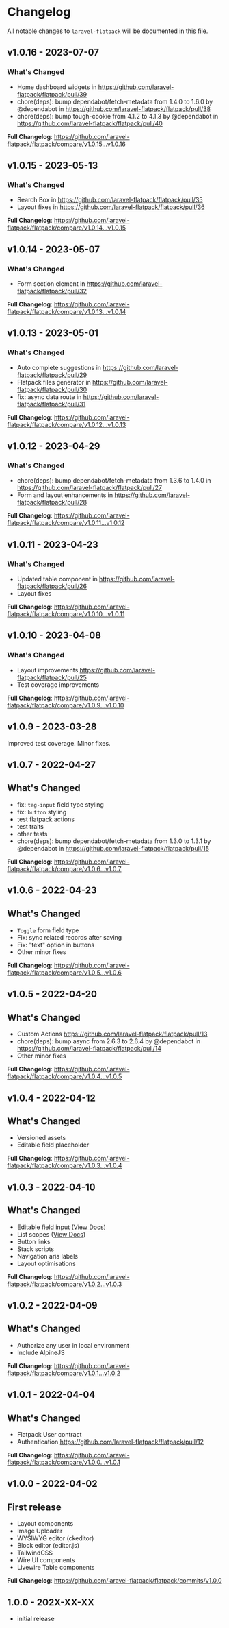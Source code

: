 # Changelog

All notable changes to `laravel-flatpack` will be documented in this file.

## v1.0.16 - 2023-07-07

### What's Changed

- Home dashboard widgets in https://github.com/laravel-flatpack/flatpack/pull/39
- chore(deps): bump dependabot/fetch-metadata from 1.4.0 to 1.6.0 by @dependabot in https://github.com/laravel-flatpack/flatpack/pull/38
- chore(deps): bump tough-cookie from 4.1.2 to 4.1.3 by @dependabot in https://github.com/laravel-flatpack/flatpack/pull/40

**Full Changelog**: https://github.com/laravel-flatpack/flatpack/compare/v1.0.15...v1.0.16

## v1.0.15 - 2023-05-13

### What's Changed

- Search Box in https://github.com/laravel-flatpack/flatpack/pull/35
- Layout fixes in https://github.com/laravel-flatpack/flatpack/pull/36

**Full Changelog**: https://github.com/laravel-flatpack/flatpack/compare/v1.0.14...v1.0.15

## v1.0.14 - 2023-05-07

### What's Changed

- Form section element in https://github.com/laravel-flatpack/flatpack/pull/32

**Full Changelog**: https://github.com/laravel-flatpack/flatpack/compare/v1.0.13...v1.0.14

## v1.0.13 - 2023-05-01

### What's Changed

- Auto complete suggestions in https://github.com/laravel-flatpack/flatpack/pull/29
- Flatpack files generator in https://github.com/laravel-flatpack/flatpack/pull/30
- fix: async data route in https://github.com/laravel-flatpack/flatpack/pull/31

**Full Changelog**: https://github.com/laravel-flatpack/flatpack/compare/v1.0.12...v1.0.13

## v1.0.12 - 2023-04-29

### What's Changed

- chore(deps): bump dependabot/fetch-metadata from 1.3.6 to 1.4.0 in https://github.com/laravel-flatpack/flatpack/pull/27
- Form and layout enhancements in https://github.com/laravel-flatpack/flatpack/pull/28

**Full Changelog**: https://github.com/laravel-flatpack/flatpack/compare/v1.0.11...v1.0.12

## v1.0.11 - 2023-04-23

### What's Changed

- Updated table component in https://github.com/laravel-flatpack/flatpack/pull/26
- Layout fixes

**Full Changelog**: https://github.com/laravel-flatpack/flatpack/compare/v1.0.10...v1.0.11

## v1.0.10 - 2023-04-08

### What's Changed

- Layout improvements https://github.com/laravel-flatpack/flatpack/pull/25
- Test coverage improvements

**Full Changelog**: https://github.com/laravel-flatpack/flatpack/compare/v1.0.9...v1.0.10

## v1.0.9 - 2023-03-28

Improved test coverage. Minor fixes.

## v1.0.7 - 2022-04-27

## What's Changed

- fix: `tag-input` field type styling
- fix: `button` styling
- test flatpack actions
- test traits
- other tests
- chore(deps): bump dependabot/fetch-metadata from 1.3.0 to 1.3.1 by @dependabot in https://github.com/laravel-flatpack/flatpack/pull/15

**Full Changelog**: https://github.com/laravel-flatpack/flatpack/compare/v1.0.6...v1.0.7

## v1.0.6 - 2022-04-23

## What's Changed

- `Toggle` form field type
- Fix: sync related records after saving
- Fix: "text" option in buttons
- Other minor fixes

**Full Changelog**: https://github.com/laravel-flatpack/flatpack/compare/v1.0.5...v1.0.6

## v1.0.5 - 2022-04-20

## What's Changed

- Custom Actions https://github.com/laravel-flatpack/flatpack/pull/13
- chore(deps): bump async from 2.6.3 to 2.6.4 by @dependabot in https://github.com/laravel-flatpack/flatpack/pull/14
- Other minor fixes

**Full Changelog**: https://github.com/laravel-flatpack/flatpack/compare/v1.0.4...v1.0.5

## v1.0.4 - 2022-04-12

## What's Changed

- Versioned assets
- Editable field placeholder

**Full Changelog**: https://github.com/laravel-flatpack/flatpack/compare/v1.0.3...v1.0.4

## v1.0.3 - 2022-04-10

## What's Changed

- Editable field input ([View Docs](https://laravel-flatpack.com/reference/form-fields.html#editable))
- List scopes ([View Docs](https://laravel-flatpack.com/reference/table-columns.html))
- Button links
- Stack scripts
- Navigation aria labels
- Layout optimisations

**Full Changelog**: https://github.com/laravel-flatpack/flatpack/compare/v1.0.2...v1.0.3

## v1.0.2 - 2022-04-09

## What's Changed

- Authorize any user in local environment
- Include AlpineJS

**Full Changelog**: https://github.com/laravel-flatpack/flatpack/compare/v1.0.1...v1.0.2

## v1.0.1 - 2022-04-04

## What's Changed

- Flatpack User contract
- Authentication https://github.com/laravel-flatpack/flatpack/pull/12

**Full Changelog**: https://github.com/laravel-flatpack/flatpack/compare/v1.0.0...v1.0.1

## v1.0.0 - 2022-04-02

## First release

- Layout components
- Image Uploader
- WYSIWYG editor (ckeditor)
- Block editor (editor.js)
- TailwindCSS
- Wire UI components
- Livewire Table components

**Full Changelog**: https://github.com/laravel-flatpack/flatpack/commits/v1.0.0

## 1.0.0 - 202X-XX-XX

- initial release
